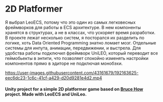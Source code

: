 # 2D Platformer

Я выбрал LeoECS, потому что это один из самых легковесных фреймворков для работы в ECS архитектуре. В нем компоненты хранятся в структурах, а не в классах, что ускоряет время разработки.
В проекте лежат несколько систем, я посторался их разделить по логике, хоть Data Oriented Programming знатно ломает мозг. Отдельные системы для инпута, анимации, передвижении, и выстрела.
Для удобства работы подключил фреймворк UniLEO, который переводит все геймобьекты в энтити, что позволяет спокойно изменять настройки компонентов прямо в эдиторе не подключая монобэхи.

https://user-images.githubusercontent.com/43161679/192163625-eec6dc23-1c6c-41cf-a429-d20d9281e4d2.mp4




#### Unity project for a simple 2D platformer game based on [Bruce How](https://github.com/brucehow) project. Made with LeoECS and UniLeo.


